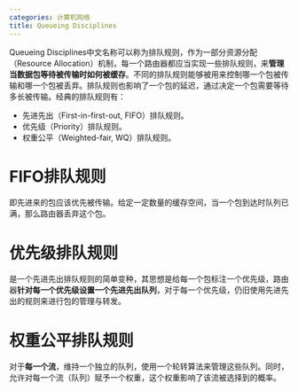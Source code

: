 ```yaml
---
categories: 计算机网络
title: Queueing Disciplines
---
```


Queueing Disciplines中文名称可以称为排队规则，作为一部分资源分配（Resource Allocation）机制，每一个路由器都应当实现一些排队规则，来**管理当数据包等待被传输时如何被缓存**。不同的排队规则能够被用来控制哪一个包被传输和哪一个包被丢弃。排队规则也影响了一个包的延迟，通过决定一个包需要等待多长被传输。经典的排队规则有：

- 先进先出（First-in-first-out, FIFO）排队规则。
- 优先级（Priority）排队规则。
- 权重公平（Weighted-fair, WQ）排队规则。

# FIFO排队规则

即先进来的包应该优先被传输。给定一定数量的缓存空间，当一个包到达时队列已满，那么路由器丢弃这个包。

# 优先级排队规则

是一个先进先出排队规则的简单变种，其思想是给每一个包标注一个优先级，路由器**针对每一个优先级设置一个先进先出队列**，对于每一个优先级，仍旧使用先进先出的规则来进行包的管理与转发。

# 权重公平排队规则

对于**每一个流**，维持一个独立的队列，使用一个轮转算法来管理这些队列。同时，允许对每一个流（队列）赋予一个权重，这个权重影响了该流被选择到的概率。

